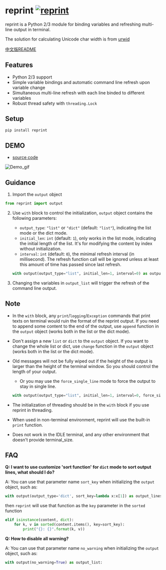 # reprint [![reprint](https://img.shields.io/pypi/v/reprint.svg)](https://pypi.python.org/pypi/reprint)

reprint is a Python 2/3 module for binding variables and refreshing multi-line output in terminal.

The solution for calculating Unicode char width is from [urwid](https://github.com/urwid/urwid/blob/master/urwid/old_str_util.py)

[中文版README](https://github.com/Yinzo/reprint/blob/master/cn_README.md)


## Features
+ Python 2/3 support
+ Simple variable bindings and automatic command line refresh upon variable change
+ Simultaneous multi-line refresh with each line binded to different variables
+ Robust thread safety with `threading.Lock`

## Setup

```sh
pip install reprint
```

## DEMO

+ [source code](https://github.com/Yinzo/reprint/blob/master/demo/horse_race.py)

![Demo_gif](https://raw.githubusercontent.com/yinzo/reprint/master/demo/images/horse_race_demo.gif)

## Guidance

1. Import the `output` object

  ```python
  from reprint import output
  ```

2. Use `with` block to control the initialization, `output` object contains the following parameters:
    + `output_type`: `"list"` or `"dict"` (default: `"list"`), indicating the list mode or the dict mode.
    + `initial_len`: `int` (default: `1`), only works in the list mode, indicating the initial length of the list. It's for modifying the content by index without initialization.  
    + `interval`: `int` (default: `0`), the minimal refresh interval (in millisecond). The refresh function call will be ignored unless at least this amount of time has passed since last refresh.

    ```python
    with output(output_type="list", initial_len=1, interval=0) as output_list:
    ```

3. Changing the variables in `output_list` will trigger the refresh of the command line output.



## Note
+ In the `with` block, any `print`/`logging`/`Exception` commands that print texts on terminal would ruin the format of the reprint output. If you need to append some content to the end of the output, use `append` function in the `output` object (works both in the list or the dict mode).

+ Don't assign a new `list` or `dict` to the `output` object. If you want to change the whole list or dict, use `change` function in the `output` object (works both in the list or the dict mode).

+ Old messages will not be fully wiped out if the height of the output is larger than the height of the terminal window. So you should control the length of your output.
  + Or you may use the `force_single_line` mode to force the output to stay in single line.

  ```python
  with output(output_type="list", initial_len=1, interval=0, force_single_line=True) as output_list:
  ```

+ The initialization of threading should be in the `with` block if you use reprint in threading.

+ When used in non-terminal environment, reprint will use the built-in `print` function.

+ Does not work in the IDLE terminal, and any other environment that doesn't provide terminal_size.



## FAQ

**Q: I want to use customize 'sort function' for `dict` mode to sort output lines, what should I do?**

A: You can use that parameter name `sort_key` when initializing the `output` object, such as:

```python
with output(output_type='dict', sort_key=lambda x:x[1]) as output_lines:
```

then `reprint` will use that function as the `key` parameter in the `sorted` function 

```python
elif isinstance(content, dict):
	for k, v in sorted(content.items(), key=sort_key):
      	print("{}: {}".format(k, v))
```

**Q: How to disable all warning?**

A: You can use that parameter name `no_warning` when initializing the `output` object, such as:

```python
with output(no_warning=True) as output_list:
```

